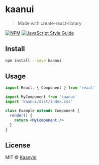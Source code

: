 # kaanui

> Made with create-react-library

[![NPM](https://img.shields.io/npm/v/kaanui.svg)](https://www.npmjs.com/package/kaanui) [![JavaScript Style Guide](https://img.shields.io/badge/code_style-standard-brightgreen.svg)](https://standardjs.com)

## Install

```bash
npm install --save kaanui
```

## Usage

```jsx
import React, { Component } from 'react'

import MyComponent from 'kaanui'
import 'kaanui/dist/index.css'

class Example extends Component {
  render() {
    return <MyComponent />
  }
}
```

## License

MIT © [Kaanyld](https://github.com/Kaanyld)

